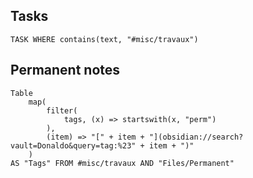## Tasks 
```dataview
TASK WHERE contains(text, "#misc/travaux")
```
## Permanent notes

```dataview
Table 
	map(
		filter(
			tags, (x) => startswith(x, "perm")
		),
		(item) => "[" + item + "](obsidian://search?vault=Donaldo&query=tag:%23" + item + ")"
	)
AS "Tags" FROM #misc/travaux AND "Files/Permanent"
```